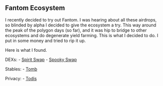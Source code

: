 ## Fantom Ecosystem

I recently decided to try out Fantom.  I was hearing about all these airdrops, so blinded by alpha 
I decided to give the ecosystem a try.  This way around the peak of the polygon days (so far), and 
it was hip to bridge to other ecosystems and do degenerate yield farming.  This is what I decided to 
do. I put in some money and tried to rip it up.  

Here is what I found.  

DEXs: 
    - [Spirit Swap]()
    - [Spooky Swap]() 
  
Stables:
    - [Tomb]() 
 
Privacy: 
    - [Todis]()
 
